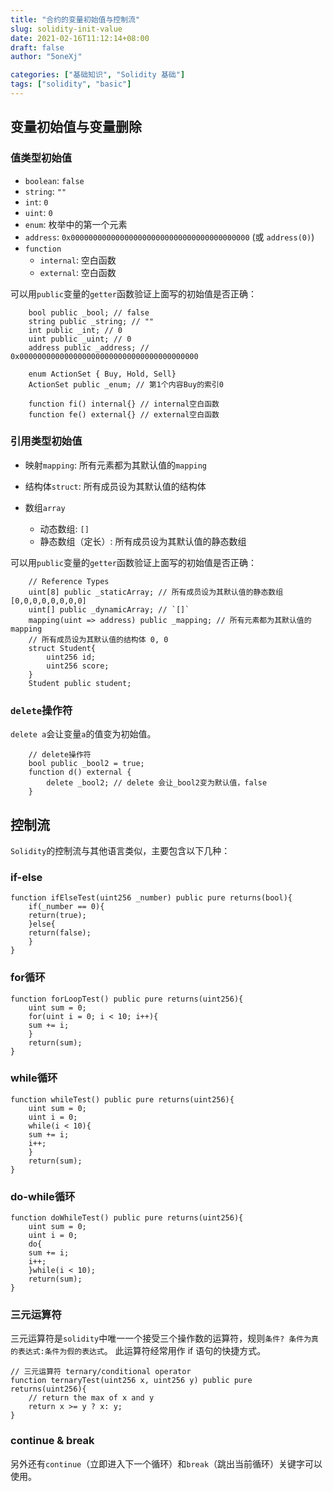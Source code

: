 ```yaml
---
title: "合约的变量初始值与控制流"
slug: solidity-init-value
date: 2021-02-16T11:12:14+08:00
draft: false
author: "5oneXj"

categories: ["基础知识", "Solidity 基础"]
tags: ["solidity", "basic"]
---
```


## 变量初始值与变量删除

### 值类型初始值

- `boolean`: `false`
- `string`: `""`
- `int`: `0`
- `uint`: `0`
- `enum`: 枚举中的第一个元素
- `address`: `0x0000000000000000000000000000000000000000` (或 `address(0)`)
- `function`
    - `internal`: 空白函数
    - `external`: 空白函数

可以用`public`变量的`getter`函数验证上面写的初始值是否正确：
```solidity
    bool public _bool; // false
    string public _string; // ""
    int public _int; // 0
    uint public _uint; // 0
    address public _address; // 0x0000000000000000000000000000000000000000

    enum ActionSet { Buy, Hold, Sell}
    ActionSet public _enum; // 第1个内容Buy的索引0

    function fi() internal{} // internal空白函数
    function fe() external{} // external空白函数 
```

### 引用类型初始值
- 映射`mapping`: 所有元素都为其默认值的`mapping`

- 结构体`struct`: 所有成员设为其默认值的结构体

- 数组`array`
    - 动态数组: `[]`
    - 静态数组（定长）: 所有成员设为其默认值的静态数组

可以用`public`变量的`getter`函数验证上面写的初始值是否正确：
```solidity
    // Reference Types
    uint[8] public _staticArray; // 所有成员设为其默认值的静态数组[0,0,0,0,0,0,0,0]
    uint[] public _dynamicArray; // `[]`
    mapping(uint => address) public _mapping; // 所有元素都为其默认值的mapping
    // 所有成员设为其默认值的结构体 0, 0
    struct Student{
        uint256 id;
        uint256 score; 
    }
    Student public student;
```

### `delete`操作符
`delete a`会让变量`a`的值变为初始值。
```solidity
    // delete操作符
    bool public _bool2 = true; 
    function d() external {
        delete _bool2; // delete 会让_bool2变为默认值，false
    }
```

## 控制流
`Solidity`的控制流与其他语言类似，主要包含以下几种：

### if-else

```solidity
function ifElseTest(uint256 _number) public pure returns(bool){
    if(_number == 0){
	return(true);
    }else{
	return(false);
    }
}
```
### for循环

```solidity
function forLoopTest() public pure returns(uint256){
    uint sum = 0;
    for(uint i = 0; i < 10; i++){
	sum += i;
    }
    return(sum);
}
```

### while循环

```solidity
function whileTest() public pure returns(uint256){
    uint sum = 0;
    uint i = 0;
    while(i < 10){
	sum += i;
	i++;
    }
    return(sum);
}
```

### do-while循环

```solidity
function doWhileTest() public pure returns(uint256){
    uint sum = 0;
    uint i = 0;
    do{
	sum += i;
	i++;
    }while(i < 10);
    return(sum);
}
```

### 三元运算符

三元运算符是`solidity`中唯一一个接受三个操作数的运算符，规则`条件? 条件为真的表达式:条件为假的表达式`。 此运算符经常用作 if 语句的快捷方式。

```solidity
// 三元运算符 ternary/conditional operator
function ternaryTest(uint256 x, uint256 y) public pure returns(uint256){
    // return the max of x and y
    return x >= y ? x: y; 
}
```

### continue & break

另外还有`continue`（立即进入下一个循环）和`break`（跳出当前循环）关键字可以使用。